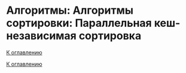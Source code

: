 # Алгоритмы: Алгоритмы сортировки: Параллельная кеш-независимая сортировка

<!--

-->

[К оглавлению](../README.md)



[К оглавлению](../README.md)
